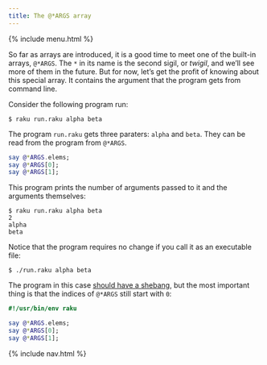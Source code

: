 ```yaml
---
title: The @*ARGS array
---
```


{% include menu.html %}

So far as arrays are introduced, it is a good time to meet one of the built-in arrays, `@*ARGS`. The `*` in its name is the second sigil, or _twigil_, and we’ll see more of them in the future. But for now, let’s get the profit of knowing about this special array. It contains the argument that the program gets from command line.

Consider the following program run:

```console
$ raku run.raku alpha beta
```

The program `run.raku` gets three paraters: `alpha` and `beta`. They can be read from the program from `@*ARGS`.

```raku
say @*ARGS.elems;
say @*ARGS[0];
say @*ARGS[1];
```

This program prints the number of arguments passed to it and the arguments themselves:

```console
$ raku run.raku alpha beta
2
alpha
beta
```

Notice that the program requires no change if you call it as an executable file:

```console
$ ./run.raku alpha beta
```

The program in this case [should have a shebang](/raku-course/essentials/running-programs/from-command-line), but the most important thing is that the indices of `@*ARGS` still start with `0`:

```raku
#!/usr/bin/env raku

say @*ARGS.elems;
say @*ARGS[0];
say @*ARGS[1];
```

{% include nav.html %}
